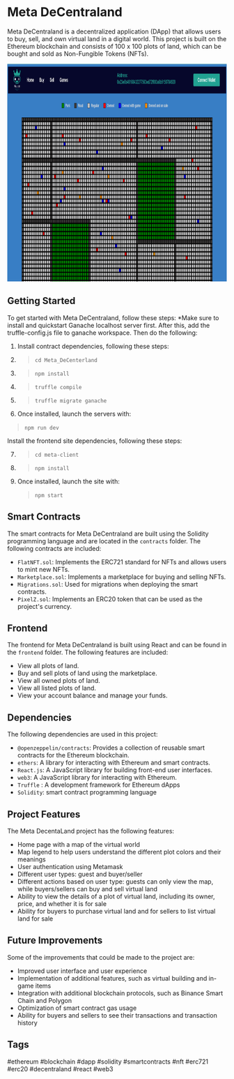 # Meta DeCentraland

Meta DeCentraland is a decentralized application (DApp) that allows users to buy, sell, and own virtual land in a digital world. This project is built on the Ethereum blockchain and consists of 100 x 100 plots of land, which can be bought and sold as Non-Fungible Tokens (NFTs).
<div align="center">
<img height="500px" src="meta-client\public\mapSimulation.png"></img>
</div>

## Getting Started

To get started with Meta DeCentraland, follow these steps:
*Make sure to install and quickstart Ganache localhost server first. 
 After this, add the truffle-config.js file to ganache workspace.
 Then  do the following:
1) Install contract dependencies, following these steps:
2) >`cd Meta_DeCenterland`
3) >`npm install`
4) >`truffle compile`
5) >`truffle migrate ganache`

6) Once installed, launch the servers with:
 >`npm run dev`
 
 
Install the frontend site dependencies, following these steps:

7) >`cd meta-client`
8) >`npm install`
9) Once installed, launch the site with:
   >`npm start`


## Smart Contracts

The smart contracts for Meta DeCentraland are built using the Solidity programming language and are located in the `contracts` folder. The following contracts are included:

- `FlatNFT.sol`: Implements the ERC721 standard for NFTs and allows users to mint new NFTs.
- `Marketplace.sol`: Implements a marketplace for buying and selling NFTs.
- `Migrations.sol`: Used for migrations when deploying the smart contracts.
- `PixelZ.sol`: Implements an ERC20 token that can be used as the project's currency.

## Frontend

The frontend for Meta DeCentraland is built using React and can be found in the `frontend` folder. The following features are included:

- View all plots of land.
- Buy and sell plots of land using the marketplace.
- View all owned plots of land.
- View all listed plots of land.
- View your account balance and manage your funds.

## Dependencies

The following dependencies are used in this project:

- `@openzeppelin/contracts`: Provides a collection of reusable smart contracts for the Ethereum blockchain.
- `ethers`: A library for interacting with Ethereum and smart contracts.
- `React.js`: A JavaScript library for building  front-end user interfaces.
- `web3`: A JavaScript library for interacting with Ethereum.
- `Truffle` : A development framework for Ethereum dApps
- `Solidity`: smart contract programming language


## Project Features
The Meta DecentaLand project has the following features:

* Home page with a map of the virtual world
* Map legend to help users understand the different plot colors and their meanings
* User authentication using Metamask
* Different user types: guest and buyer/seller
* Different actions based on user type: guests can only view the map, while buyers/sellers can buy and sell virtual land
* Ability to view the details of a plot of virtual land, including its owner, price, and whether it is for sale
* Ability for buyers to purchase virtual land and for sellers to list virtual land for sale


## Future Improvements
Some of the improvements that could be made to the project are:

* Improved user interface and user experience
* Implementation of additional features, such as virtual building and in-game items
* Integration with additional blockchain protocols, such as Binance Smart Chain and Polygon
* Optimization of smart contract gas usage
* Ability for buyers and sellers to see their transactions and transaction history


## Tags

#ethereum #blockchain #dapp #solidity #smartcontracts #nft #erc721 #erc20 #decentraland #react #web3
 
